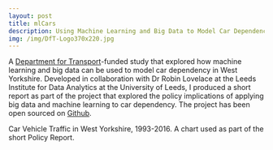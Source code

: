 ```yaml
---
layout: post
title: mlCars
description: Using Machine Learning and Big Data to Model Car Dependency
img: /img/DfT-Logo370x220.jpg
---
```


A <a href="https://www.gov.uk/government/organisations/department-for-transport">Department for Transport</a>-funded study that explored how machine learning and big data can be used to model car dependency in West Yorkshire. Developed in collaboration with Dr Robin Lovelace at the Leeds Institute for Data Analytics at the University of Leeds, I produced a short report as part of the project that explored the policy implications of applying big data and machine learning to car dependency. The project has been open sourced on <a href="https://github.com/Robinlovelace/mlCars">Github</a>.

<div class="col">
	<img class="col" src="{{ site.baseurl }}/img/wy_traffic_mlcars.png" alt="" title=""/>
</div>

<div class="col three caption">
	Car Vehicle Traffic in West Yorkshire, 1993-2016. A chart used as part of the short Policy Report.
</div>
